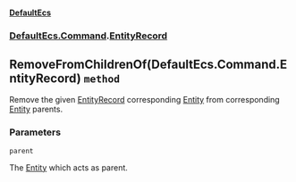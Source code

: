 #### [DefaultEcs](./DefaultEcs.md 'DefaultEcs')
### [DefaultEcs.Command](./DefaultEcs.md#DefaultEcs-Command 'DefaultEcs.Command').[EntityRecord](./DefaultEcs-Command-EntityRecord.md 'DefaultEcs.Command.EntityRecord')
## RemoveFromChildrenOf(DefaultEcs.Command.EntityRecord) `method`
Remove the given [EntityRecord](./DefaultEcs-Command-EntityRecord.md 'DefaultEcs.Command.EntityRecord') corresponding [Entity](./DefaultEcs-Entity.md 'DefaultEcs.Entity') from corresponding [Entity](./DefaultEcs-Entity.md 'DefaultEcs.Entity') parents.
### Parameters

<a name='DefaultEcs-Command-EntityRecord-RemoveFromChildrenOf(DefaultEcs-Command-EntityRecord)-parent'></a>
`parent`

The [Entity](./DefaultEcs-Entity.md 'DefaultEcs.Entity') which acts as parent.
